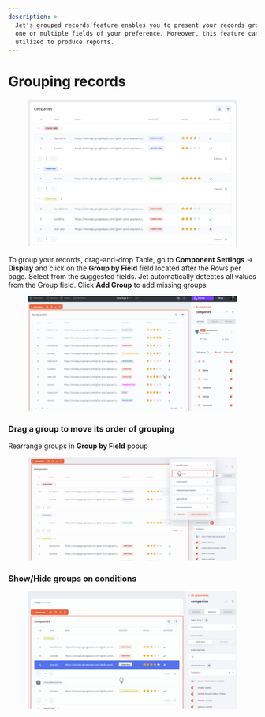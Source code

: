 ```yaml
---
description: >-
  Jet's grouped records feature enables you to present your records grouped by
  one or multiple fields of your preference. Moreover, this feature can be
  utilized to produce reports.
---
```


# Grouping records

<figure><img src="../../../../../.gitbook/assets/image.png" alt=""><figcaption></figcaption></figure>

To group your records, drag-and-drop Table, go to **Component Settings** -> **Display**  and click on the **Group by Field** field located after the Rows per page. Select from the suggested fields. Jet automatically detectes all values from the Group field. Click **Add Group** to add missing groups.

<figure><img src="../../../../../.gitbook/assets/group_by.gif" alt=""><figcaption></figcaption></figure>

### Drag a group to move its order of grouping

Rearrange groups in **Group by Field** popup

<figure><img src="../../../../../.gitbook/assets/seq_group_by.gif" alt=""><figcaption></figcaption></figure>

### Show/Hide groups on conditions&#x20;

<figure><img src="../../../../../.gitbook/assets/visible.gif" alt=""><figcaption></figcaption></figure>



